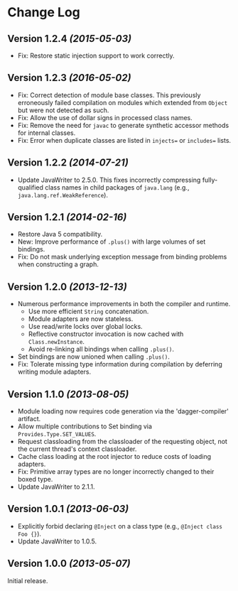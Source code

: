 Change Log
==========

Version 1.2.4 *(2015-05-03)*
----------------------------

 * Fix: Restore static injection support to work correctly.


Version 1.2.3 *(2016-05-02)*
----------------------------

 * Fix: Correct detection of module base classes. This previously erroneously failed compilation
   on modules which extended from `Object` but were not detected as such.
 * Fix: Allow the use of dollar signs in processed class names.
 * Fix: Remove the need for `javac` to generate synthetic accessor methods for internal classes.
 * Fix: Error when duplicate classes are listed in `injects=` or `includes=` lists.


Version 1.2.2 *(2014-07-21)*
----------------------------

 * Update JavaWriter to 2.5.0. This fixes incorrectly compressing fully-qualified class names
   in child packages of `java.lang` (e.g., `java.lang.ref.WeakReference`).


Version 1.2.1 *(2014-02-16)*
----------------------------

 * Restore Java 5 compatibility.
 * New: Improve performance of `.plus()` with large volumes of set bindings.
 * Fix: Do not mask underlying exception message from binding problems when constructing a graph.


Version 1.2.0 *(2013-12-13)*
----------------------------

 * Numerous performance improvements in both the compiler and runtime.
   * Use more efficient `String` concatenation.
   * Module adapters are now stateless.
   * Use read/write locks over global locks.
   * Reflective constructor invocation is now cached with `Class.newInstance`.
   * Avoid re-linking all bindings when calling `.plus()`.
 * Set bindings are now unioned when calling `.plus()`.
 * Fix: Tolerate missing type information during compilation by deferring writing
   module adapters.


Version 1.1.0 *(2013-08-05)*
----------------------------

 * Module loading now requires code generation via the 'dagger-compiler' artifact.
 * Allow multiple contributions to Set binding via `Provides.Type.SET_VALUES`.
 * Request classloading from the classloader of the requesting object, not the current thread's
   context classloader.
 * Cache class loading at the root injector to reduce costs of loading adapters.
 * Fix: Primitive array types are no longer incorrectly changed to their boxed type.
 * Update JavaWriter to 2.1.1.


Version 1.0.1 *(2013-06-03)*
----------------------------

 * Explicitly forbid declaring `@Inject` on a class type (e.g., `@Inject class Foo {}`).
 * Update JavaWriter to 1.0.5.


Version 1.0.0 *(2013-05-07)*
----------------------------

Initial release.
